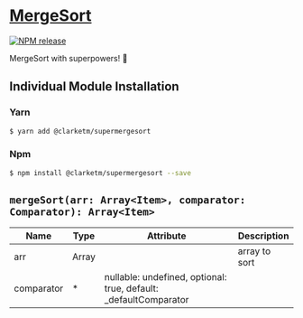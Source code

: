 # [MergeSort](https://www.npmjs.com/package/@clarketm/supermergesort)

[![NPM release](https://img.shields.io/npm/v/@clarketm/supermergesort.svg)](https://www.npmjs.com/package/@clarketm/supermergesort)

MergeSort with superpowers! 💪

## Individual Module Installation

### Yarn

```bash
$ yarn add @clarketm/supermergesort
```

### Npm

```bash
$ npm install @clarketm/supermergesort --save
```

## `mergeSort(arr: Array<Item>, comparator: Comparator): Array<Item>`

| Name       | Type        | Attribute                                                         | Description   |
| ---------- | ----------- | ----------------------------------------------------------------- | ------------- |
| arr        | Array<Item> |                                                                   | array to sort |
| comparator | \*          | nullable: undefined, optional: true, default: \_defaultComparator |

